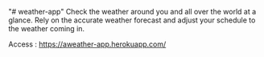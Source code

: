 "# weather-app"
Check the weather around you and all over the world at a glance. Rely on the accurate weather forecast and adjust your schedule to the weather coming in.

Access : https://aweather-app.herokuapp.com/